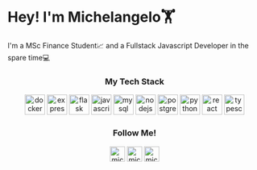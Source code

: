 # Hey! I'm Michelangelo🏋️

I'm a MSc Finance Student📈 and a Fullstack Javascript Developer in the spare time💻

<h3 align="center">My Tech Stack</h3>
<p align="center"><img src="https://devicons.github.io/devicon/devicon.git/icons/docker/docker-original-wordmark.svg" alt="docker" width="40" height="40"/> <img src="https://devicons.github.io/devicon/devicon.git/icons/express/express-original-wordmark.svg" alt="express" width="40" height="40"/> <img src="https://www.vectorlogo.zone/logos/pocoo_flask/pocoo_flask-icon.svg" alt="flask" width="40" height="40"/> <img src="https://devicons.github.io/devicon/devicon.git/icons/javascript/javascript-original.svg" alt="javascript" width="40" height="40"/> <img src="https://devicons.github.io/devicon/devicon.git/icons/mysql/mysql-original-wordmark.svg" alt="mysql" width="40" height="40"/> <img src="https://devicons.github.io/devicon/devicon.git/icons/nodejs/nodejs-original-wordmark.svg" alt="nodejs" width="40" height="40"/> <img src="https://devicons.github.io/devicon/devicon.git/icons/postgresql/postgresql-original-wordmark.svg" alt="postgresql" width="40" height="40"/> <img src="https://devicons.github.io/devicon/devicon.git/icons/python/python-original.svg" alt="python" width="40" height="40"/> <img src="https://devicons.github.io/devicon/devicon.git/icons/react/react-original-wordmark.svg" alt="react" width="40" height="40"/> <img src="https://devicons.github.io/devicon/devicon.git/icons/typescript/typescript-original.svg" alt="typescript" width="40" height="40"/></p>

<h3 align="center">Follow Me!</h3>
<p align="center">
<a href="https://linkedin.com/in/michelangelodefrancesco" target="blank"><img align="center" src="https://cdn.jsdelivr.net/npm/simple-icons@3.0.1/icons/linkedin.svg" alt="michelangelodefrancesco" height="30" width="30" /></a>
<a href="https://fb.com/michelangelo.defrancesco" target="blank"><img align="center" src="https://cdn.jsdelivr.net/npm/simple-icons@3.0.1/icons/facebook.svg" alt="michelangelo.defrancesco" height="30" width="30" /></a>
<a href="https://instagram.com/michelangelo.df" target="blank"><img align="center" src="https://cdn.jsdelivr.net/npm/simple-icons@3.0.1/icons/instagram.svg" alt="michelangelo.df" height="30" width="30" /></a>
</p>
